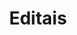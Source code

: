 ---
layout: page
title: Editais
nav: true
nav_order: 2
dropdown: true
children: 
    - title: Ativos
      permalink: /editais/
    - title: divider
    - title: Encerrados
      permalink: /editais_encerrados/
---